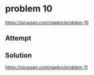 # problem 10

https://sirupsen.com/napkin/problem-10

## Attempt


## Solution

https://sirupsen.com/napkin/problem-11


